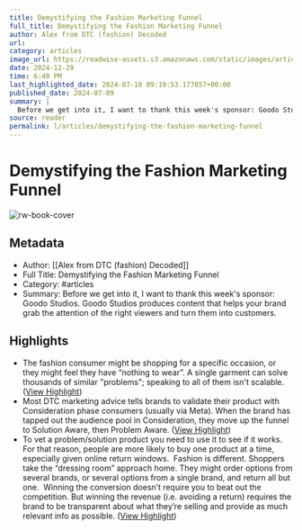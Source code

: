 ```yaml
---
title: Demystifying the Fashion Marketing Funnel
full_title: Demystifying the Fashion Marketing Funnel
author: Alex from DTC (fashion) Decoded
url: 
category: articles
image_url: https://readwise-assets.s3.amazonaws.com/static/images/article1.be68295a7e40.png
date: 2024-12-29
time: 6:40 PM
last_highlighted_date: 2024-07-10 09:19:53.177857+00:00
published_date: 2024-07-09
summary: |
  Before we get into it, I want to thank this week's sponsor: Goodo Studios. Goodo Studios produces content that helps your brand grab the attention of the right viewers and turn them into customers.
source: reader
permalink: l/articles/demystifying-the-fashion-marketing-funnel
---
```

# Demystifying the Fashion Marketing Funnel

![rw-book-cover](https://readwise-assets.s3.amazonaws.com/static/images/article1.be68295a7e40.png)

## Metadata
- Author: [[Alex from DTC (fashion) Decoded]]
- Full Title: Demystifying the Fashion Marketing Funnel
- Category: #articles
- Summary: Before we get into it, I want to thank this week's sponsor: Goodo Studios. Goodo Studios produces content that helps your brand grab the attention of the right viewers and turn them into customers.

## Highlights
- The fashion consumer might be shopping for a specific occasion, or they might feel they have “nothing to wear”. A single garment can solve thousands of similar "problems"; speaking to all of them isn't scalable. ([View Highlight](https://read.readwise.io/read/01j2dyy9qh3rhn64stxawwd4jh))
- Most DTC marketing advice tells brands to validate their product with Consideration phase consumers (usually via Meta). When the brand has tapped out the audience pool in Consideration, they move up the funnel to Solution Aware, then Problem Aware. ([View Highlight](https://read.readwise.io/read/01j2dyyvf0zqj9kp5rj76fg9nz))
- To vet a problem/solution product you need to use it to see if it works. For that reason, people are more likely to buy one product at a time, especially given online return windows.
  ​
  Fashion is different. Shoppers take the “dressing room” approach home. They might order options from several brands, or several options from a single brand, and return all but one.
  ​
  Winning the conversion doesn’t require you to beat out the competition. But winning the revenue (i.e. avoiding a return) requires the brand to be transparent about what they’re selling and provide as much relevant info as possible. ([View Highlight](https://read.readwise.io/read/01j2dz2bj20qnm1ksea6kc3jge))


